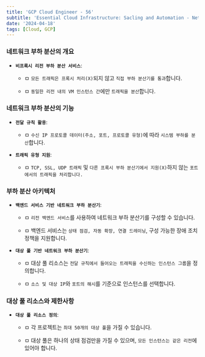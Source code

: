 ```yaml
---
title: 'GCP Cloud Engineer - 56'
subtitle: 'Essential Cloud Infrastructure: Sacling and Automation - Network Load Balancing'
date: '2024-04-18'
tags: [Cloud, GCP]
---
```


### **네트워크 부하 분산의 개요**

- **`비프록시 리전 부하 분산 서비스`**:
  
  - ㅁ `모든 트래픽은 프록시 처리(X)`되지 않고 `직접 부하 분산기를 통과`합니다.
  
  - ㅁ `동일한 리전 내의 VM 인스턴스 간`에만 `트래픽을 분산`합니다.

### **네트워크 부하 분산의 기능**

- **`전달 규칙 활용`**:
  
  - ㅁ `수신 IP 프로토콜 데이터(주소, 포트, 프로토콜 유형)`에 따라 `시스템 부하를 분산`합니다.

- **`트래픽 유형 지원`**:
  
  - ㅁ `TCP, SSL, UDP 트래픽` 및 `다른 프록시 부하 분산기에서 지원(X)`하지 않는 `포트에서의 트래픽을 처리합니다.`

### **부하 분산 아키텍처**

- **`백엔드 서비스 기반 네트워크 부하 분산기`**:
  
  - ㅁ `리전 백엔드 서비스`를 사용하여 네트워크 부하 분산기를 구성할 수 있습니다.
  
  - ㅁ 백엔드 서비스는 `상태 점검, 자동 확장, 연결 드레이닝`, 구성 가능한 장애 조치 정책을 지원합니다.

- **`대상 풀 기반 네트워크 부하 분산기`**:
  
  - ㅁ 대상 풀 리소스는 `전달 규칙에서 들어오는 트래픽을 수신하는 인스턴스 그룹`을 정의합니다.
  
  - ㅁ `소스 및 대상 IP`와 `포트의 해시`를 기준으로 인스턴스를 선택합니다.

### **대상 풀 리소스와 제한사항**

- **`대상 풀 리소스 정의`**:
  
  - ㅁ 각 프로젝트는 `최대 50개의 대상 풀`을 가질 수 있습니다.
  
  - ㅁ 대상 풀은 하나의 상태 점검만을 가질 수 있으며, `모든 인스턴스는 같은 리전`에 있어야 합니다.
